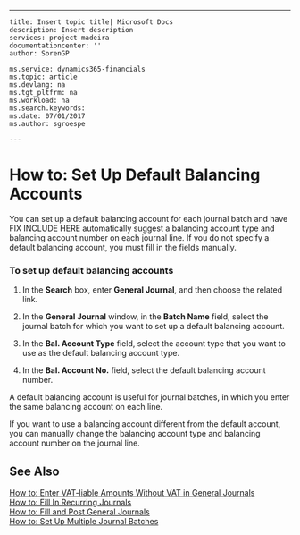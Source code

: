 ---
    title: Insert topic title| Microsoft Docs
    description: Insert description
    services: project-madeira
    documentationcenter: ''
    author: SorenGP

    ms.service: dynamics365-financials
    ms.topic: article
    ms.devlang: na
    ms.tgt_pltfrm: na
    ms.workload: na
    ms.search.keywords:
    ms.date: 07/01/2017
    ms.author: sgroespe

    ---
# How to: Set Up Default Balancing Accounts
You can set up a default balancing account for each journal batch and have FIX INCLUDE HERE<!--[!INCLUDE[navnow](../ApplicationDesign/includes/navnow_md.md)] --> automatically suggest a balancing account type and balancing account number on each journal line. If you do not specify a default balancing account, you must fill in the fields manually.  
  
### To set up default balancing accounts  
  
1.  In the **Search** box, enter **General Journal**, and then choose the related link.  
  
2.  In the **General Journal** window, in the **Batch Name** field, select the journal batch for which you want to set up a default balancing account.  
  
3.  In the **Bal. Account Type** field, select the account type that you want to use as the default balancing account type.  
  
4.  In the **Bal. Account No.** field, select the default balancing account number.  
  
 A default balancing account is useful for journal batches, in which you enter the same balancing account on each line.  
  
 If you want to use a balancing account different from the default account, you can manually change the balancing account type and balancing account number on the journal line.  
  
## See Also  
 [How to: Enter VAT\-liable Amounts Without VAT in General Journals](../Finance/how-to-enter-vat-liable-amounts-without-vat-in-general-journals.md)   
 [How to: Fill In Recurring Journals](../Finance/how-to-fill-in-recurring-journals.md)   
 [How to: Fill and Post General Journals](../Finance/how-to-fill-and-post-general-journals.md)   
 [How to: Set Up Multiple Journal Batches](../Finance/how-to-set-up-multiple-journal-batches.md)